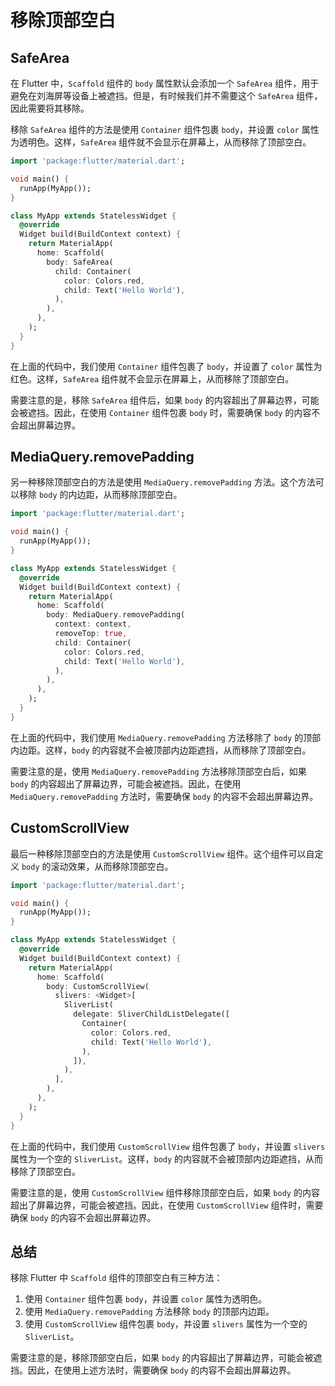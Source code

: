 # 移除顶部空白

## SafeArea

在 Flutter 中，`Scaffold` 组件的 `body` 属性默认会添加一个 `SafeArea` 组件，用于避免在刘海屏等设备上被遮挡。但是，有时候我们并不需要这个 `SafeArea` 组件，因此需要将其移除。

移除 `SafeArea` 组件的方法是使用 `Container` 组件包裹 `body`，并设置 `color` 属性为透明色。这样，`SafeArea` 组件就不会显示在屏幕上，从而移除了顶部空白。

```dart
import 'package:flutter/material.dart';

void main() {
  runApp(MyApp());
}

class MyApp extends StatelessWidget {
  @override
  Widget build(BuildContext context) {
    return MaterialApp(
      home: Scaffold(
        body: SafeArea(
          child: Container(
            color: Colors.red,
            child: Text('Hello World'),
          ),
        ),
      ),
    );
  }
}
```

在上面的代码中，我们使用 `Container` 组件包裹了 `body`，并设置了 `color` 属性为红色。这样，`SafeArea` 组件就不会显示在屏幕上，从而移除了顶部空白。

需要注意的是，移除 `SafeArea` 组件后，如果 `body` 的内容超出了屏幕边界，可能会被遮挡。因此，在使用 `Container` 组件包裹 `body` 时，需要确保 `body` 的内容不会超出屏幕边界。

## MediaQuery.removePadding

另一种移除顶部空白的方法是使用 `MediaQuery.removePadding` 方法。这个方法可以移除 `body` 的内边距，从而移除顶部空白。

```dart
import 'package:flutter/material.dart';

void main() {
  runApp(MyApp());
}

class MyApp extends StatelessWidget {
  @override
  Widget build(BuildContext context) {
    return MaterialApp(
      home: Scaffold(
        body: MediaQuery.removePadding(
          context: context,
          removeTop: true,
          child: Container(
            color: Colors.red,
            child: Text('Hello World'),
          ),
        ),
      ),
    );
  }
}
```

在上面的代码中，我们使用 `MediaQuery.removePadding` 方法移除了 `body` 的顶部内边距。这样，`body` 的内容就不会被顶部内边距遮挡，从而移除了顶部空白。

需要注意的是，使用 `MediaQuery.removePadding` 方法移除顶部空白后，如果 `body` 的内容超出了屏幕边界，可能会被遮挡。因此，在使用 `MediaQuery.removePadding` 方法时，需要确保 `body` 的内容不会超出屏幕边界。

## CustomScrollView

最后一种移除顶部空白的方法是使用 `CustomScrollView` 组件。这个组件可以自定义 `body` 的滚动效果，从而移除顶部空白。

```dart
import 'package:flutter/material.dart';

void main() {
  runApp(MyApp());
}

class MyApp extends StatelessWidget {
  @override
  Widget build(BuildContext context) {
    return MaterialApp(
      home: Scaffold(
        body: CustomScrollView(
          slivers: <Widget>[
            SliverList(
              delegate: SliverChildListDelegate([
                Container(
                  color: Colors.red,
                  child: Text('Hello World'),
                ),
              ]),
            ),
          ],
        ),
      ),
    );
  }
}
```

在上面的代码中，我们使用 `CustomScrollView` 组件包裹了 `body`，并设置 `slivers` 属性为一个空的 `SliverList`。这样，`body` 的内容就不会被顶部内边距遮挡，从而移除了顶部空白。

需要注意的是，使用 `CustomScrollView` 组件移除顶部空白后，如果 `body` 的内容超出了屏幕边界，可能会被遮挡。因此，在使用 `CustomScrollView` 组件时，需要确保 `body` 的内容不会超出屏幕边界。

## 总结

移除 Flutter 中 `Scaffold` 组件的顶部空白有三种方法：

1. 使用 `Container` 组件包裹 `body`，并设置 `color` 属性为透明色。
2. 使用 `MediaQuery.removePadding` 方法移除 `body` 的顶部内边距。
3. 使用 `CustomScrollView` 组件包裹 `body`，并设置 `slivers` 属性为一个空的 `SliverList`。

需要注意的是，移除顶部空白后，如果 `body` 的内容超出了屏幕边界，可能会被遮挡。因此，在使用上述方法时，需要确保 `body` 的内容不会超出屏幕边界。

